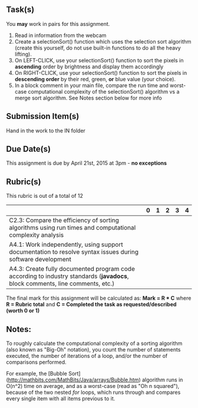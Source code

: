 Task(s)
-------
You **may** work in pairs for this assignment.

1. Read in information from the webcam
2. Create a selectionSort() function which uses the selection sort algorithm (create this yourself, do not use built-in functions to do all the heavy lifting).
3. On LEFT-CLICK, use your selectionSort() function to sort the pixels in __ascending__ order by brightness and display them accordingly
4. On RIGHT-CLICK, use your selectionSort() function to sort the pixels in __descending order__ by their red, green, **or** blue value (your choice).
5. In a block comment in your main file, compare the run time and worst-case computational complexity of the selectionSort() algorithm vs a merge sort algorithm.  See Notes section below for more info

Submission Item(s)
------------------
Hand in the work to the IN folder

Due Date(s)
-----------
This assignment is due by April 21st, 2015 at 3pm - **no exceptions**

Rubric(s)
---------
This rubric is out of a total of 12

| | 0 | 1 | 2 | 3 | 4 |
|---| --- | --- | --- | --- | --- |
|C2.3: Compare the efficiency of sorting algorithms using run times and computational complexity analysis  | | | | | |
|A4.1: Work independently, using support documentation to resolve syntax issues during software development  | | | | | |
|A4.3: Create fully documented program code according to industry standards (**javadocs**, block comments, line comments, etc.)  | | | | | |

The final mark for this assignment will be calculated as: __Mark = R * C__ where **R = Rubric total** and **C = Completed the task as requested/described (worth 0 or 1)**

Notes:
------
To roughly calculate the computational complexity of a sorting algorithm (also known as "Big-Oh" notation), you count the number of statements executed, the number of iterations of a loop, and/or the number of comparisons performed.

For example, the [Bubble Sort] (http://mathbits.com/MathBits/Java/arrays/Bubble.htm) algorithm runs in O(n^2) time on average, and as a worst-case (read as "Oh n squared"), because of the two nested _for_ loops, which runs through and compares every single item with all items previous to it.
